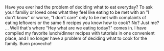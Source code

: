 Have you ever had the problem of deciding what to eat everyday? To ask your familiy or loved ones what they feel like eating to be met with an "I don't know" or worse, "I don't care" only to be met with complaints of eating leftovers or the same 5 recipes you know how to cook? No? Just me? ... Well that's where "Hey what are we eating today?" comes in. I have compiled my favorite lunch/dinner recipes with tutorials in one convenient place, and I no longer have a problem of deciding what to cook for the family. Buen provecho! 
